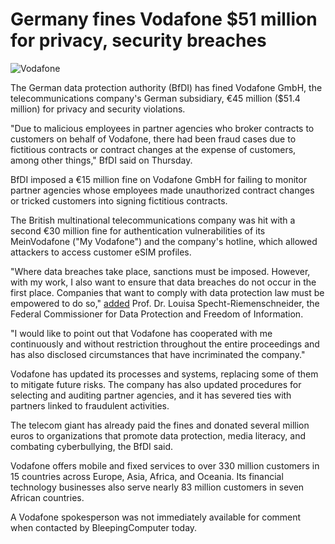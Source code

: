 # Germany fines Vodafone $51 million for privacy, security breaches

![Vodafone](https://www.bleepstatic.com/content/hl-images/2025/06/05/Vodafone-headpic.jpg)

The German data protection authority (BfDI) has fined Vodafone GmbH, the telecommunications company's German subsidiary, €45 million ($51.4 million) for privacy and security violations.

"Due to malicious employees in partner agencies who broker contracts to customers on behalf of Vodafone, there had been fraud cases due to fictitious contracts or contract changes at the expense of customers, among other things," BfDI said on Thursday.

BfDI imposed a €15 million fine on Vodafone GmbH for failing to monitor partner agencies whose employees made unauthorized contract changes or tricked customers into signing fictitious contracts.

The British multinational telecommunications company was hit with a second €30 million fine for authentication vulnerabilities of its MeinVodafone ("My Vodafone") and the company's hotline, which allowed attackers to access customer eSIM profiles.

"Where data breaches take place, sanctions must be imposed. However, with my work, I also want to ensure that data breaches do not occur in the first place. Companies that want to comply with data protection law must be empowered to do so," [added](https://www.bfdi.bund.de/SharedDocs/Pressemitteilungen/EN/2025/06%5FGeldbu%C3%9Fe-Vodafone.html?nn=355282) Prof. Dr. Louisa Specht-Riemenschneider, the Federal Commissioner for Data Protection and Freedom of Information.

"I would like to point out that Vodafone has cooperated with me continuously and without restriction throughout the entire proceedings and has also disclosed circumstances that have incriminated the company."

Vodafone has updated its processes and systems, replacing some of them to mitigate future risks. The company has also updated procedures for selecting and auditing partner agencies, and it has severed ties with partners linked to fraudulent activities.

The telecom giant has already paid the fines and donated several million euros to organizations that promote data protection, media literacy, and combating cyberbullying, the BfDI said.

Vodafone offers mobile and fixed services to over 330 million customers in 15 countries across Europe, Asia, Africa, and Oceania. Its financial technology businesses also serve nearly 83 million customers in seven African countries.

A Vodafone spokesperson was not immediately available for comment when contacted by BleepingComputer today.